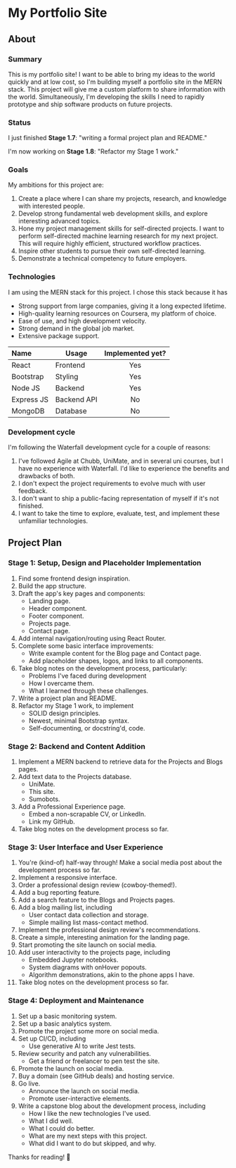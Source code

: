 # My Portfolio Site
## About
### Summary
This is my portfolio site! I want to be able to bring my ideas to the world quickly and at low cost, so I'm building myself a portfolio site in the MERN stack. This project will give me a custom platform to share information with the world. Simultaneously, I'm developing the skills I need to rapidly prototype and ship software products on future projects.

### Status
I just finished **Stage 1.7**: "writing a formal project plan and README."

I'm now working on  **Stage 1.8**: "Refactor my Stage 1 work."

### Goals
My ambitions for this project are:
1. Create a place where I can share my projects, research, and knowledge with interested people.
2. Develop strong fundamental web development skills, and explore interesting advanced topics.
3. Hone my project management skills for self-directed projects. I want to perform self-directed machine learning research for my next project. This will require highly efficient, structured workflow practices.
4. Inspire other students to pursue their own self-directed learning.
5. Demonstrate a technical competency to future employers.

### Technologies
I am using the MERN stack for this project. I chose this stack because it has
- Strong support from large companies, giving it a long expected lifetime.
- High-quality learning resources on Coursera, my platform of choice.
- Ease of use, and high development velocity.
- Strong demand in the global job market.
- Extensive package support.

| Name          | Usage         | Implemented yet? |
|:-             |-              |:-:    |
| React         | Frontend      | Yes   |
| Bootstrap     | Styling       | Yes   |
| Node JS       | Backend       | Yes   |
| Express JS    | Backend API   | No    |
| MongoDB       | Database      | No    |

### Development cycle
I'm following the Waterfall development cycle for a couple of reasons:
1. I've followed Agile at Chubb, UniMate, and in several uni courses, but I have no experience with Waterfall. I'd like to experience the benefits and drawbacks of both.
2. I don't expect the project requirements to evolve much with user feedback.
3. I don't want to ship a public-facing representation of myself if it's not finished.
4. I want to take the time to explore, evaluate, test, and implement these unfamiliar technologies.

## Project Plan
### Stage 1: Setup, Design and Placeholder Implementation
1. Find some frontend design inspiration.
2. Build the app structure.
3. Draft the app's key pages and components:
    - Landing page.
    - Header component.
    - Footer component.
    - Projects page.
    - Contact page.
4. Add internal navigation/routing using React Router.
5. Complete some basic interface improvements:
    - Write example content for the Blog page and Contact page.
    - Add placeholder shapes, logos, and links to all components.
6. Take blog notes on the development process, particularly:
    - Problems I've faced during development
    - How I overcame them.
    - What I learned through these challenges.
7. Write a project plan and README.
8. Refactor my Stage 1 work, to implement
    - SOLID design principles.
    - Newest, minimal Bootstrap syntax.
    - Self-documenting, or docstring'd, code.

### Stage 2: Backend and Content Addition
1. Implement a MERN backend to retrieve data for the Projects and Blogs pages.
2. Add text data to the Projects database.
    - UniMate.
    - This site.
    - Sumobots.
3. Add a Professional Experience page.
    - Embed a non-scrapable CV, or LinkedIn.
    - Link my GitHub.
4. Take blog notes on the development process so far.

### Stage 3: User Interface and User Experience
1. You're (kind-of) half-way through! Make a social media post about the development process so far.
2. Implement a responsive interface.
3. Order a professional design review (cowboy-themed!).
4. Add a bug reporting feature.
5. Add a search feature to the Blogs and Projects pages.
6. Add a blog mailing list, including
    - User contact data collection and storage.
    - Simple mailing list mass-contact method.
7. Implement the professional design review's recommendations.
8. Create a simple, interesting animation for the landing page.
9. Start promoting the site launch on social media.
10. Add user interactivity to the projects page, including
    - Embedded Jupyter notebooks.
    - System diagrams with onHover popouts.
    - Algorithm demonstrations, akin to the phone apps I have.
11. Take blog notes on the development process so far.

### Stage 4: Deployment and Maintenance
1. Set up a basic monitoring system.
2. Set up a basic analytics system.
3. Promote the project some more on social media.
4. Set up CI/CD, including
    - Use generative AI to write Jest tests.
5. Review security and patch any vulnerabilities.
    - Get a friend or freelancer to pen test the site.
6. Promote the launch on social media.
7. Buy a domain (see GitHub deals) and hosting service.
8. Go live.
    - Announce the launch on social media.
    - Promote user-interactive elements.
9. Write a capstone blog about the development process, including
    - How I like the new technologies I've used.
    - What I did well.
    - What I could do better.
    - What are my next steps with this project.
    - What did I want to do but skipped, and why.

Thanks for reading! 🤠
